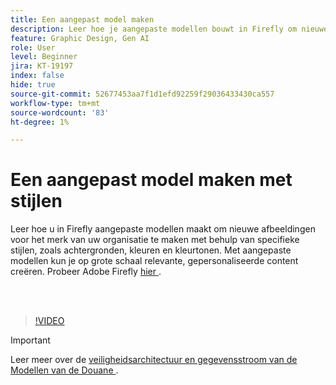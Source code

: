 ```yaml
---
title: Een aangepast model maken
description: Leer hoe je aangepaste modellen bouwt in Firefly om nieuwe afbeeldingen te maken voor het merk van je organisatie
feature: Graphic Design, Gen AI
role: User
level: Beginner
jira: KT-19197
index: false
hide: true
source-git-commit: 52677453aa7f1d1efd92259f29036433430ca557
workflow-type: tm+mt
source-wordcount: '83'
ht-degree: 1%

---
```


# Een aangepast model maken met stijlen

Leer hoe u in Firefly aangepaste modellen maakt om nieuwe afbeeldingen voor het merk van uw organisatie te maken met behulp van specifieke stijlen, zoals achtergronden, kleuren en kleurtonen. Met aangepaste modellen kun je op grote schaal relevante, gepersonaliseerde content creëren. Probeer Adobe Firefly [ hier ](https://firefly.adobe.com/).

<br> 

>[!VIDEO](https://video.tv.adobe.com/v/3474931?quality=12&learn=on&hidetitle=true)

>[!IMPORTANT]
>
>Leer meer over de [ veiligheidsarchitectuur en gegevensstroom van de Modellen van de Douane ](https://www.adobe.com/content/dam/cc/en/trust-center/ungated/whitepapers/creative-cloud/adobe-firefly-custom-models-security-fact-sheet.pdf).
